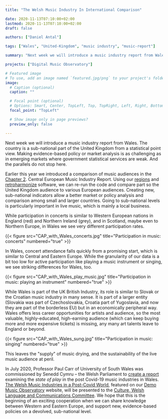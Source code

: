 ```yaml
---
title: "The Welsh Music Industry In International Comparison"

date: 2020-11-13T07:10:00+02:00
lastmod: 2020-11-13T07:10:00+02:00
draft: false

authors: ["Daniel Antal"]

tags: ["Wales", "United-Kingdom", "music industry", "music-report"]

summary: "Next week we will introduce a music industry report from Wales. The country is a sub-national part of the United Kingdom from a statistical point view. Making evidence-based policy or market analysis is as challenging as in emerging markets where government statistical services are weak. And the parallels do not stop here."

projects: ["Digital Music Observatory"]

# Featured image
# To use, add an image named `featured.jpg/png` to your project's folder. 
image:
  # Caption (optional)
  caption: ""

  # Focal point (optional)
  # Options: Smart, Center, TopLeft, Top, TopRight, Left, Right, BottomLeft, Bottom, BottomRight
  focal_point: "TopLeft"

  # Show image only in page previews?
  preview_only: false

---
```


Next week we will introduce a music industry report from Wales. The country is a sub-national part of the United Kingdom from a statistical point view. Making evidence-based policy or market analysis is as challenging as in emerging markets where government statistical services are weak. And the parallels do not stop here. 

Earlier this year we introduced a comparison of music audiences in the [Chapter 2](https://ceereport2020.ceemid.eu/audience.html). Central European Music Industry Report. Using our [regions](https://dataobservatory.eu/publication/regions_2020/) and [retroharmonize](https://dataobservatory.eu/publication/retorharmonize_2020/) software, we can re-run the code and compare part so the United Kingdom audience to various European audiences. Creating new, sub-national indicators allow a better market or policy analysis and comparison among small and larger countries. Going to sub-national levels is particularly important in live music, which is mainly a local business.

While participation in concerts is similar to Western European nations in England (red) and Northern Ireland (grey), and in Scotland, maybe even to Northern Europe, in Wales we see very different participation rates.

{{< figure src="CAP_with_Wales_concerts.jpg" title="Participation in music: concerts" numbered="true" >}}

In Wales, concert attendance falls quickly from a promising start, which is similar to Central and Eastern Europe. While the granularity of our data is a bit too low for active participation like playing a music instrument or singing, we see striking differences for Wales, too.

{{< figure src="CAP_with_Wales_play_music.jpg" title="Participation in music: playing an instrument" numbered="true" >}}

While Wales is part of the UK British Industry, its role is similar to Slovak or the Croatian music industry in many sense.  It is part of a larger entity (Slovakia was part of Czechoslovakia, Croatia part of Yugoslavia, and now they are part of the borderless EU) but in an economically peripheral way. Wales offers less career opportunities for artists and audience, so the most valuable, highly-educated, high-earning audience (which can keep buying more and more expensive tickets) is missing, any many art talents leave to England or beyond.

{{< figure src="CAP_with_Wales_sung.jpg" title="Participation in music: singing" numbered="true" >}}

This leaves the "supply" of music drying, and the sustainability of the live music audience at peril. 

In July 2020, Professor Paul Carr of University of South Wales was commissioned by Senedd Cymru – the Welsh Parliament to [create a report](https://dataandlyrics.com/post/2020-11-06-welsh-covid-response/) examining the *state of play* in the post Covid-19 music industries in Wales. [The Welsh Music Industries in a Post-Covid World](https://music.dataobservatory.eu/publication/welsh_muisc_industries_2020/), featured on our [Demo Music Observatory](https://music.dataobservatory.eu/) website, will be presented to the [Culture, Welsh Language and Communications Committee](https://senedd.wales/en/bus-home/committees/Pages/Committee-Profile.aspx?cid=445). We hope that this is the beginning of an exciting cooperation when we can share knowledge between Western and Eastern Europe, and support new, evidence-based policies on a devolved, sub-national level.